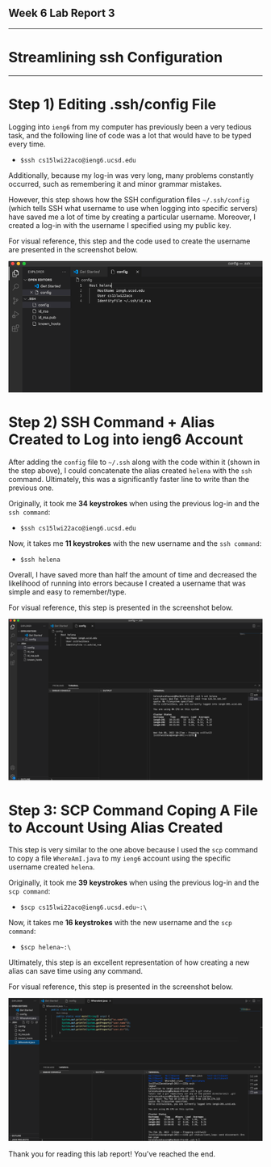 ## Week 6 Lab Report 3 
---

# Streamlining ssh Configuration 
---

# Step 1) Editing .ssh/config File

Logging into ``ieng6`` from my computer has previously been a very tedious task, and the following line of code was a lot that would have to be typed every time. 
- ``$ssh cs15lwi22aco@ieng6.ucsd.edu``

Additionally, because my log-in was very long, many problems constantly occurred, such as remembering it and minor grammar mistakes. 

However, this step shows how the SSH configuration files ``~/.ssh/config`` (which tells SSH what username to use when logging into specific servers) have saved me a lot of time by creating a particular username. Moreover, I created a log-in with the username I specified using my public key. 

For visual reference, this step and the code used to create the username are presented in the screenshot below. 

![image](ssh_config.png)

# Step 2) SSH Command + Alias Created to Log into ieng6 Account 

After adding the ``config`` file to ``~/.ssh`` along with the code within it (shown in the step above), I could concatenate the alias created ``helena`` with the ``ssh`` command. Ultimately, this was a significantly faster line to write than the previous one. 

Originally, it took me **34 keystrokes** when using the previous log-in and the ``ssh command``:  
- ``$ssh cs15lwi22aco@ieng6.ucsd.edu``

Now, it takes me **11 keystrokes** with the new username and the ``ssh command``: 
- ``$ssh helena``

Overall, I have saved more than half the amount of time and decreased the likelihood of running into errors because I created a username that was simple and easy to remember/type. 

For visual reference, this step is presented in the screenshot below. 

![image](ssh_command.png)



# Step 3: SCP Command Coping A File to Account Using Alias Created

This step is very similar to the one above because I used the ``scp`` command to copy a file ``WhereAmI.java`` to my ``ieng6`` account using the specific username created ``helena``.

Originally, it took me **39 keystrokes** when using the previous log-in and the ``scp command``:  
- ``$scp cs15lwi22aco@ieng6.ucsd.edu~:\``

Now, it takes me **16 keystrokes** with the new username and the ``scp command``: 
- ``$scp helena~:\``

Ultimately, this step is an excellent representation of how creating a new alias can save time using any command. 

For visual reference, this step is presented in the screenshot below. 

![image](scp_new_username.png)

Thank you for reading this lab report! You've reached the end. 